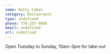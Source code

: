 ```yaml
---
name: Natty Cakes
category: Restaurants
type: undefined
phone: 778-257-9989
email: undefined
url: undefined
---
```


Open Tuesday to Sunday, 10am-3pm for take-out